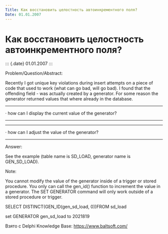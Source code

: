 ```yaml
---
Title: Как восстановить целостность автоинкрементного поля?
Date: 01.01.2007
---
```



Как восстановить целостность автоинкрементного поля?
====================================================

::: {.date}
01.01.2007
:::

Problem/Question/Abstract:

Recently I got unique key violations during insert attempts on a piece
of code that used to work (what can go bad, will go bad). I found that
the offending field - was actually created by a generator. For some
reason the generator returned values that where already in the database.

  --- -------------------------------------------------------
  ·   how can I display the current value of the generator?
  --- -------------------------------------------------------

  --- ----------------------------------------------
  ·   how can I adjust the value of the generator?
  --- ----------------------------------------------

Answer:

See the example (table name is SD\_LOAD, generator name is
GEN\_SD\_LOAD).

Note:

You cannot modify the value of the generator inside of a trigger or
stored procedure. You only can call the gen\_id() function to increment
the value in a generator. The SET GENERATOR command will only work
outside of a stored procedure or trigger.

SELECT DISTINCT(GEN\_ID(gen\_sd\_load, 0))FROM sd\_load

set GENERATOR gen\_sd\_load to 2021819

Взято с Delphi Knowledge Base: <https://www.baltsoft.com/>
